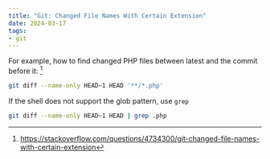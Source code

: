 ```yaml
---
title: "Git: Changed File Names With Certain Extension"
date: 2024-03-17
tags:
- git
---
```


For example, how to find changed PHP files between latest and the commit before it: [^SO]

```bash
git diff --name-only HEAD~1 HEAD '**/*.php'
```

If the shell does not support the glob pattern, use `grep`

```bash
git diff --name-only HEAD~1 HEAD | grep .php
```

[^SO]: https://stackoverflow.com/questions/4734300/git-changed-file-names-with-certain-extension
